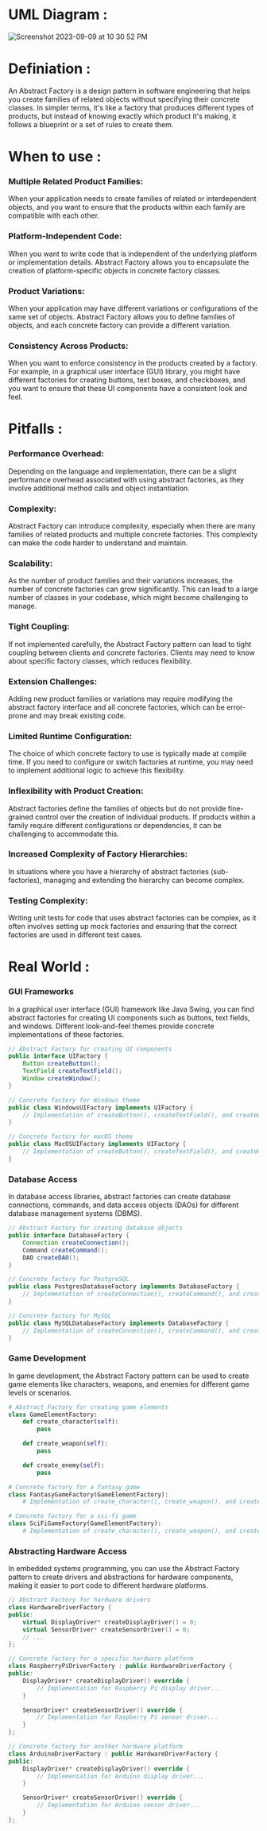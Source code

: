 

# UML Diagram :
![Screenshot 2023-09-09 at 10 30 52 PM](https://github.com/SiddharthMathurDeveloper/Backend-Engineering/assets/133037456/42e70318-52b0-4420-9b66-01fc96cd1715)


# Definiation :
An Abstract Factory is a design pattern in software engineering that helps you create families of related objects without specifying their concrete classes. 
In simpler terms, it's like a factory that produces different types of products, but instead of knowing exactly which product it's making, it follows a blueprint or a set of rules to create them.









# When to use :

### Multiple Related Product Families:
When your application needs to create families of related or interdependent objects, and you want to ensure that the products within each family are compatible with each other.

### Platform-Independent Code: 
When you want to write code that is independent of the underlying platform or implementation details. Abstract Factory allows you to encapsulate the creation of platform-specific objects in concrete factory classes.

### Product Variations: 
When your application may have different variations or configurations of the same set of objects. Abstract Factory allows you to define families of objects, and each concrete factory can provide a different variation.

### Consistency Across Products: 
When you want to enforce consistency in the products created by a factory. For example, in a graphical user interface (GUI) library, you might have different factories for creating buttons, text boxes, and checkboxes, and you want to ensure that these UI components have a consistent look and feel.




# Pitfalls :


### Performance Overhead: 
Depending on the language and implementation, there can be a slight performance overhead associated with using abstract factories, as they involve additional method calls and object instantiation.

### Complexity: 
Abstract Factory can introduce complexity, especially when there are many families of related products and multiple concrete factories. This complexity can make the code harder to understand and maintain.

### Scalability: 
As the number of product families and their variations increases, the number of concrete factories can grow significantly. This can lead to a large number of classes in your codebase, which might become challenging to manage.

### Tight Coupling:
If not implemented carefully, the Abstract Factory pattern can lead to tight coupling between clients and concrete factories. Clients may need to know about specific factory classes, which reduces flexibility.

### Extension Challenges: 
Adding new product families or variations may require modifying the abstract factory interface and all concrete factories, which can be error-prone and may break existing code.

### Limited Runtime Configuration: 
The choice of which concrete factory to use is typically made at compile time. If you need to configure or switch factories at runtime, you may need to implement additional logic to achieve this flexibility.

### Inflexibility with Product Creation: 
Abstract factories define the families of objects but do not provide fine-grained control over the creation of individual products. If products within a family require different configurations or dependencies, it can be challenging to accommodate this.

### Increased Complexity of Factory Hierarchies: 
In situations where you have a hierarchy of abstract factories (sub-factories), managing and extending the hierarchy can become complex.

### Testing Complexity: 
Writing unit tests for code that uses abstract factories can be complex, as it often involves setting up mock factories and ensuring that the correct factories are used in different test cases.


# Real World :

### GUI Frameworks
In a graphical user interface (GUI) framework like Java Swing, you can find abstract factories for creating UI components such as buttons, text fields, and windows. Different look-and-feel themes provide concrete implementations of these factories.


```java
// Abstract Factory for creating UI components
public interface UIFactory {
    Button createButton();
    TextField createTextField();
    Window createWindow();
}

// Concrete factory for Windows theme
public class WindowsUIFactory implements UIFactory {
    // Implementation of createButton(), createTextField(), and createWindow()...
}

// Concrete factory for macOS theme
public class MacOSUIFactory implements UIFactory {
    // Implementation of createButton(), createTextField(), and createWindow()...
}
```


### Database Access
In database access libraries, abstract factories can create database connections, commands, and data access objects (DAOs) for different database management systems (DBMS).

```java
// Abstract Factory for creating database objects
public interface DatabaseFactory {
    Connection createConnection();
    Command createCommand();
    DAO createDAO();
}

// Concrete factory for PostgreSQL
public class PostgresDatabaseFactory implements DatabaseFactory {
    // Implementation of createConnection(), createCommand(), and createDAO()...
}

// Concrete factory for MySQL
public class MySQLDatabaseFactory implements DatabaseFactory {
    // Implementation of createConnection(), createCommand(), and createDAO()...
}
```


### Game Development
In game development, the Abstract Factory pattern can be used to create game elements like characters, weapons, and enemies for different game levels or scenarios.


```python
# Abstract Factory for creating game elements
class GameElementFactory:
    def create_character(self):
        pass

    def create_weapon(self):
        pass

    def create_enemy(self):
        pass

# Concrete factory for a fantasy game
class FantasyGameFactory(GameElementFactory):
    # Implementation of create_character(), create_weapon(), and create_enemy()...

# Concrete factory for a sci-fi game
class SciFiGameFactory(GameElementFactory):
    # Implementation of create_character(), create_weapon(), and create_enemy()...
```

### Abstracting Hardware Access
In embedded systems programming, you can use the Abstract Factory pattern to create drivers and abstractions for hardware components, making it easier to port code to different hardware platforms.





```c++
// Abstract Factory for hardware drivers
class HardwareDriverFactory {
public:
    virtual DisplayDriver* createDisplayDriver() = 0;
    virtual SensorDriver* createSensorDriver() = 0;
    // ...
};

// Concrete factory for a specific hardware platform
class RaspberryPiDriverFactory : public HardwareDriverFactory {
public:
    DisplayDriver* createDisplayDriver() override {
        // Implementation for Raspberry Pi display driver...
    }

    SensorDriver* createSensorDriver() override {
        // Implementation for Raspberry Pi sensor driver...
    }
};

// Concrete factory for another hardware platform
class ArduinoDriverFactory : public HardwareDriverFactory {
public:
    DisplayDriver* createDisplayDriver() override {
        // Implementation for Arduino display driver...
    }

    SensorDriver* createSensorDriver() override {
        // Implementation for Arduino sensor driver...
    }
};
```





